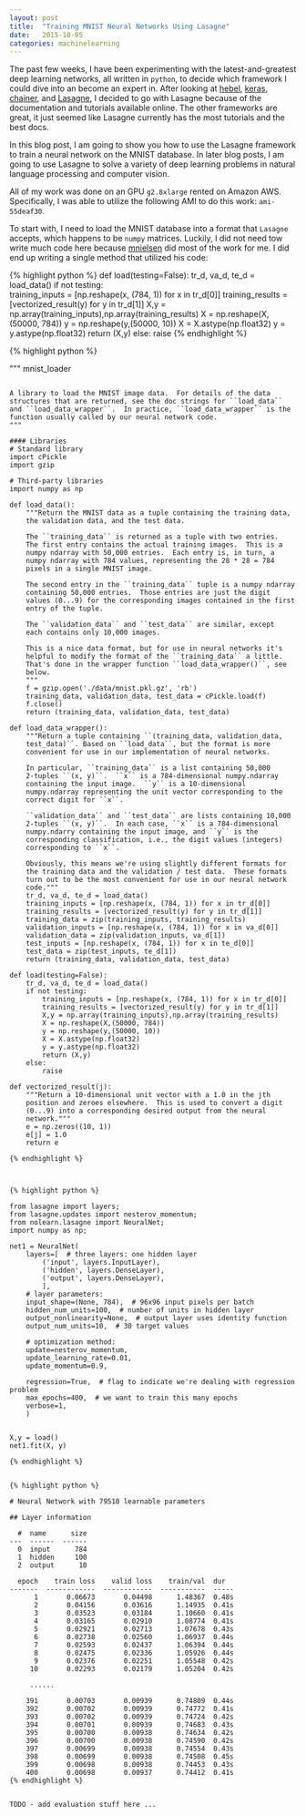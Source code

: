 ```yaml
---
layout: post
title:  "Training MNIST Neural Networks Using Lasagne"
date:   2015-10-05
categories: machinelearning
---
```


The past few weeks, I have been experimenting with the latest-and-greatest deep learning networks, all written in `python`, to decide which framework I could dive into an become an expert in. After looking at [hebel](), [keras](), [chainer](), and [Lasagne](), I decided to go with Lasagne because of the documentation and tutorials available online. The other frameworks are great, it just seemed like Lasagne currently has the most tutorials and the best docs.

In this blog post, I am going to show you how to use the Lasagne framework to train a neural network on the MNIST database. In later blog posts, I am going to use Lasagne to solve a variety of deep learning problems in natural language processing and computer vision.

All of my work was done on an GPU `g2.8xlarge` rented on Amazon AWS. Specifically, I was able to utilize the following AMI to do this work: `ami-55deaf30`.

To start with, I need to load the MNIST database into a format that `Lasagne` accepts, which happens to be `numpy` matrices. Luckily, I did not need tow write much code here because [mnielsen](https://github.com/mnielsen/neural-networks-and-deep-learning/blob/master/src/mnist_loader.py) did most of the work for me. I did end up writing a single method that utilized his code:

{% highlight python %}
def load(testing=False):
    tr_d, va_d, te_d = load_data()
    if not testing:   
        training_inputs = [np.reshape(x, (784, 1)) for x in tr_d[0]]
        training_results = [vectorized_result(y) for y in tr_d[1]]
        X,y = np.array(training_inputs),np.array(training_results)
        X = np.reshape(X,(50000, 784))
        y = np.reshape(y,(50000, 10))
        X = X.astype(np.float32)
        y = y.astype(np.float32)
        return (X,y)
    else:
        raise
{% endhighlight %}



{% highlight python %}
    
"""
mnist_loader
~~~~~~~~~~~~

A library to load the MNIST image data.  For details of the data
structures that are returned, see the doc strings for ``load_data``
and ``load_data_wrapper``.  In practice, ``load_data_wrapper`` is the
function usually called by our neural network code.
"""

#### Libraries
# Standard library
import cPickle
import gzip

# Third-party libraries
import numpy as np

def load_data():
    """Return the MNIST data as a tuple containing the training data,
    the validation data, and the test data.

    The ``training_data`` is returned as a tuple with two entries.
    The first entry contains the actual training images.  This is a
    numpy ndarray with 50,000 entries.  Each entry is, in turn, a
    numpy ndarray with 784 values, representing the 28 * 28 = 784
    pixels in a single MNIST image.

    The second entry in the ``training_data`` tuple is a numpy ndarray
    containing 50,000 entries.  Those entries are just the digit
    values (0...9) for the corresponding images contained in the first
    entry of the tuple.

    The ``validation_data`` and ``test_data`` are similar, except
    each contains only 10,000 images.

    This is a nice data format, but for use in neural networks it's
    helpful to modify the format of the ``training_data`` a little.
    That's done in the wrapper function ``load_data_wrapper()``, see
    below.
    """
    f = gzip.open('./data/mnist.pkl.gz', 'rb')
    training_data, validation_data, test_data = cPickle.load(f)
    f.close()
    return (training_data, validation_data, test_data)

def load_data_wrapper():
    """Return a tuple containing ``(training_data, validation_data,
    test_data)``. Based on ``load_data``, but the format is more
    convenient for use in our implementation of neural networks.

    In particular, ``training_data`` is a list containing 50,000
    2-tuples ``(x, y)``.  ``x`` is a 784-dimensional numpy.ndarray
    containing the input image.  ``y`` is a 10-dimensional
    numpy.ndarray representing the unit vector corresponding to the
    correct digit for ``x``.

    ``validation_data`` and ``test_data`` are lists containing 10,000
    2-tuples ``(x, y)``.  In each case, ``x`` is a 784-dimensional
    numpy.ndarry containing the input image, and ``y`` is the
    corresponding classification, i.e., the digit values (integers)
    corresponding to ``x``.

    Obviously, this means we're using slightly different formats for
    the training data and the validation / test data.  These formats
    turn out to be the most convenient for use in our neural network
    code."""
    tr_d, va_d, te_d = load_data()
    training_inputs = [np.reshape(x, (784, 1)) for x in tr_d[0]]
    training_results = [vectorized_result(y) for y in tr_d[1]]
    training_data = zip(training_inputs, training_results)
    validation_inputs = [np.reshape(x, (784, 1)) for x in va_d[0]]
    validation_data = zip(validation_inputs, va_d[1])
    test_inputs = [np.reshape(x, (784, 1)) for x in te_d[0]]
    test_data = zip(test_inputs, te_d[1])
    return (training_data, validation_data, test_data)

def load(testing=False):
    tr_d, va_d, te_d = load_data()
    if not testing:   
        training_inputs = [np.reshape(x, (784, 1)) for x in tr_d[0]]
        training_results = [vectorized_result(y) for y in tr_d[1]]
        X,y = np.array(training_inputs),np.array(training_results)
        X = np.reshape(X,(50000, 784))
        y = np.reshape(y,(50000, 10))
        X = X.astype(np.float32)
        y = y.astype(np.float32)
        return (X,y)
    else:
        raise
    
def vectorized_result(j):
    """Return a 10-dimensional unit vector with a 1.0 in the jth
    position and zeroes elsewhere.  This is used to convert a digit
    (0...9) into a corresponding desired output from the neural
    network."""
    e = np.zeros((10, 1))
    e[j] = 1.0
    return e

{% endhighlight %}



{% highlight python %}

from lasagne import layers;
from lasagne.updates import nesterov_momentum;
from nolearn.lasagne import NeuralNet;
import numpy as np;

net1 = NeuralNet(
    layers=[  # three layers: one hidden layer
        ('input', layers.InputLayer),
        ('hidden', layers.DenseLayer),
        ('output', layers.DenseLayer),
        ],
    # layer parameters:
    input_shape=(None, 784),  # 96x96 input pixels per batch
    hidden_num_units=100,  # number of units in hidden layer
    output_nonlinearity=None,  # output layer uses identity function
    output_num_units=10,  # 30 target values

    # optimization method:
    update=nesterov_momentum,
    update_learning_rate=0.01,
    update_momentum=0.9,

    regression=True,  # flag to indicate we're dealing with regression problem
    max_epochs=400,  # we want to train this many epochs
    verbose=1,
    )
    
  
X,y = load()  
net1.fit(X, y)

{% endhighlight %}


{% highlight python %}

# Neural Network with 79510 learnable parameters

## Layer information

  #  name      size
---  ------  ------
  0  input      784
  1  hidden     100
  2  output      10

  epoch    train loss    valid loss    train/val  dur
-------  ------------  ------------  -----------  -----
      1       0.06673       0.04498      1.48367  0.48s
      2       0.04156       0.03616      1.14935  0.41s
      3       0.03523       0.03184      1.10660  0.41s
      4       0.03165       0.02910      1.08774  0.41s
      5       0.02921       0.02713      1.07678  0.43s
      6       0.02738       0.02560      1.06937  0.44s
      7       0.02593       0.02437      1.06394  0.44s
      8       0.02475       0.02336      1.05926  0.44s
      9       0.02376       0.02251      1.05548  0.42s
     10       0.02293       0.02179      1.05204  0.42s
     
     ......

    391       0.00703       0.00939      0.74809  0.44s
    392       0.00702       0.00939      0.74772  0.41s
    393       0.00702       0.00939      0.74724  0.42s
    394       0.00701       0.00939      0.74683  0.43s
    395       0.00700       0.00938      0.74634  0.42s
    396       0.00700       0.00938      0.74590  0.42s
    397       0.00699       0.00938      0.74554  0.43s
    398       0.00699       0.00938      0.74508  0.45s
    399       0.00698       0.00938      0.74453  0.43s
    400       0.00698       0.00937      0.74412  0.41s
{% endhighlight %}


TODO - add evaluation stuff here ...
